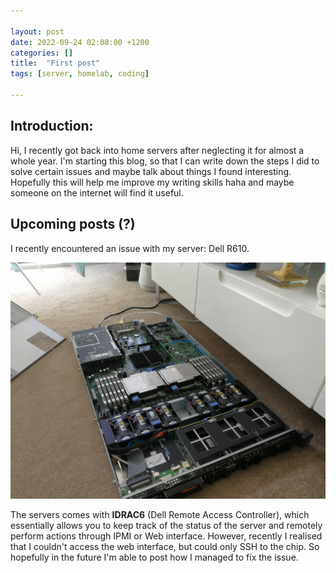 ```yaml
---

layout: post 
date: 2022-09-24 02:08:00 +1200
categories: []
title:  "First post" 
tags: [server, homelab, coding]

---
```




## Introduction:

Hi, I recently got back into home servers after neglecting it for almost a whole year. I'm starting this blog, so that I can write down the steps I did to solve certain issues and maybe talk about things I found interesting. Hopefully this will help me improve my writing skills haha and maybe someone on the internet will find it useful.



## Upcoming posts (?)

I recently encountered an issue with my server: Dell R610.

![Dell server](/assets/images/server.jpg)

The servers comes with **IDRAC6** (Dell Remote Access Controller), which essentially allows you to keep track of the status of the server and remotely perform actions through IPMI or Web interface. However, recently I realised that I couldn't access the web interface, but could only SSH to the chip. So hopefully in the future I'm able to post how I managed to fix the issue.

